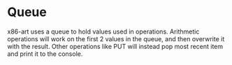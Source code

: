 # Queue
x86-art uses a queue to hold values used in operations. Arithmetic operations will work on the first 2 values in the queue, and then overwrite it with the result. Other operations like PUT will instead pop most recent item and print it to the console.

